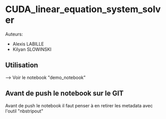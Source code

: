 ﻿# CUDA_linear_equation_system_solver

Auteurs:

- Alexis LABILLE
- Kilyan SLOWINSKI

## Utilisation

--> Voir le notebook "demo_notebook"

## Avant de push le notebook sur le GIT

Avant de push le notebook il faut penser à en retirer les metadata avec l'outil "nbstripout"
